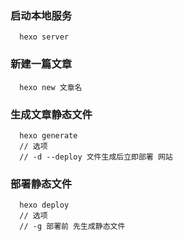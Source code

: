 ### 启动本地服务
```
  hexo server
```

### 新建一篇文章
```
  hexo new 文章名
```

### 生成文章静态文件
```
  hexo generate 
  // 选项
  // -d --deploy 文件生成后立即部署 网站
```
### 部署静态文件
```
  hexo deploy
  // 选项
  // -g 部署前 先生成静态文件
```